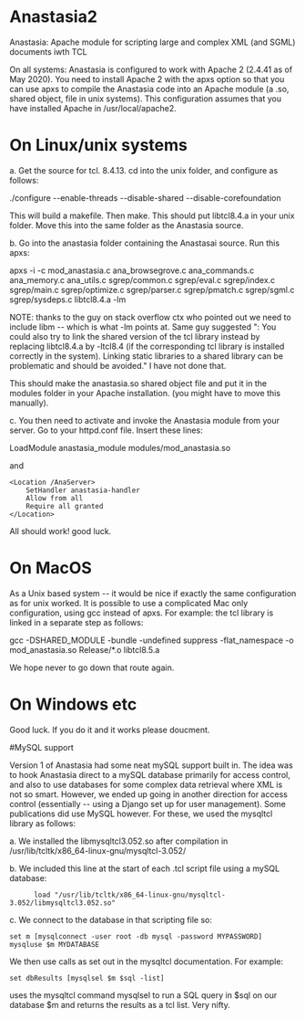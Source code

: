 # Anastasia2
Anastasia: Apache module for scripting large and complex XML (and SGML) documents iwth TCL

On all systems: Anastasia is configured to work with Apache 2 (2.4.41 as of May 2020). You need to install Apache 2 with the apxs option so that you can use apxs to compile the Anastasia code into an Apache module (a .so, shared object, file in unix systems). This configuration assumes that you have installed Apache in /usr/local/apache2.

# On Linux/unix systems

a. Get the source for tcl. 8.4.13. cd into the unix folder, and configure as follows:

./configure  --enable-threads --disable-shared --disable-corefoundation

This will build a makefile. Then make. This should put libtcl8.4.a in your unix folder. Move this into the same folder as the Anastasia source.

b. Go into the anastasia folder containing the Anastasai source. Run this apxs:

apxs -i -c mod_anastasia.c ana_browsegrove.c ana_commands.c ana_memory.c ana_utils.c sgrep/common.c sgrep/eval.c sgrep/index.c sgrep/main.c sgrep/optimize.c  sgrep/parser.c sgrep/pmatch.c sgrep/sgml.c sgrep/sysdeps.c libtcl8.4.a -lm

NOTE: thanks to the guy on stack overflow ctx who pointed out we need to include libm -- which is what -lm points at. Same guy suggested ": You could also try to link the shared version of the tcl library instead by replacing libtcl8.4.a by -ltcl8.4 (if the corresponding tcl library is installed correctly in the system). Linking static libraries to a shared library can be problematic and should be avoided." I have not done that.

This should make the anastasia.so shared object file and put it in the modules folder in your Apache installation. (you might have to move this manually).

c. You then need to activate and invoke the Anastasia module from your server. Go to your httpd.conf file. Insert these lines:

LoadModule anastasia_module modules/mod_anastasia.so

and 

	<Location /AnaServer>
		SetHandler anastasia-handler
		Allow from all
		Require all granted	 
	</Location>
  
  All should work! good luck.
  
  # On MacOS
  
  As a Unix based system -- it would be nice if exactly the same configuration as for unix worked. It is possible to use a complicated Mac only configuration, using gcc instead of apxs. For example: the tcl library is linked in a separate step as follows:
  
  gcc -DSHARED_MODULE -bundle -undefined suppress  -flat_namespace   -o mod_anastasia.so  Release/*.o libtcl8.5.a 
  
  We hope never to go down that route again.
  
  # On Windows etc
  
  Good luck. If you do it and it works please doucment.
  
  #MySQL support
  
  Version 1 of Anastasia had some neat mySQL support built in. The idea was to hook Anastasia direct to a mySQL database primarily for access control, and also to use databases for some complex data retrieval where XML is not so smart. However, we ended up going in another direction for access control (essentially -- using a Django set up for user management). Some publications did use MySQL however. For these, we used the mysqltcl library as follows:
  
  a. We installed the libmysqltcl3.052.so after compilation in /usr/lib/tcltk/x86_64-linux-gnu/mysqltcl-3.052/
  
  b. We included this line at the start of each .tcl script file using a mySQL database:
  
          load "/usr/lib/tcltk/x86_64-linux-gnu/mysqltcl-3.052/libmysqltcl3.052.so"
 
  c. We connect to the database in that scripting file so:
  
  	set m [mysqlconnect -user root -db mysql -password MYPASSWORD]
	mysqluse $m MYDATABASE
	
  We then use calls as set out in the mysqltcl documentation. For example:
  
  	set dbResults [mysqlsel $m $sql -list]
	
  uses the mysqltcl command mysqlsel to run a SQL query in $sql on our database $m and returns the results as a tcl list. Very nifty.


